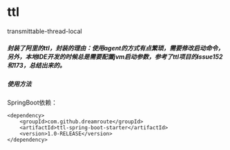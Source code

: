 # ttl
transmittable-thread-local

##### 封装了阿里的ttl，封装的理由：使用agent的方式有点繁琐，需要修改启动命令，另外，本地IDE开发的时候总是需要配置jvm启动参数，参考了ttl项目的issue152和173，总结出来的。

##### 使用方法
SpringBoot依赖：
```
<dependency>
    <groupId>com.github.dreamroute</groupId>
    <artifactId>ttl-spring-boot-starter</artifactId>
    <version>1.0-RELEASE</version>
</dependency>
```
